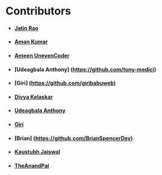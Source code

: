 # Contributors

- #### [Jatin Rao](https://github.com/jatin2003)
- #### [Aman Kumar](https://github.com/amankr1619)
- #### [Ameen UnevenCoder](https://github.com/UnevenCoder)
- #### [Udeagbala Anthony] (https://github.com/tony-medici)
- #### [Giri] (https://github.com/giribabuweb)
- #### [Divya Kelaskar](https://github.com/divyakelaskar)
- #### [Udeagbala Anthony](https://github.com/tony-medici)
- #### [Giri](https://github.com/giribabuweb)
- #### [Brian] (https://github.com/BrianSpencerDev)
- #### [Kaustubh Jaiswal](https://github.com/kaustubh2020)
- #### [TheAnandPal](https://github.com/TheAnandPal)
